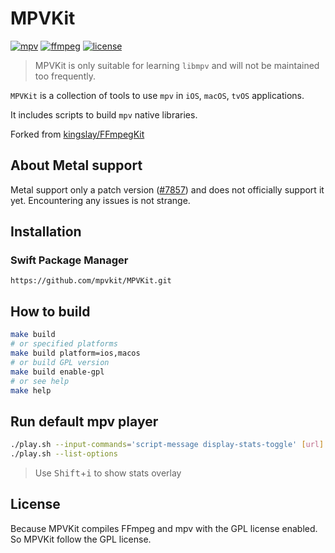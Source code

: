 # MPVKit

[![mpv](https://img.shields.io/badge/mpv-v0.38.0-blue.svg)](https://github.com/mpv-player/mpv)
[![ffmpeg](https://img.shields.io/badge/ffmpeg-n7.0-blue.svg)](https://github.com/FFmpeg/FFmpeg)
[![license](https://img.shields.io/github/license/mpvkit/MPVKit)](https://github.com/mpvkit/MPVKit/main/LICENSE)

> MPVKit is only suitable for learning `libmpv` and will not be maintained too frequently.

`MPVKit` is a collection of tools to use `mpv` in `iOS`, `macOS`, `tvOS` applications.

It includes scripts to build `mpv` native libraries.

Forked from [kingslay/FFmpegKit](https://github.com/kingslay/FFmpegKit)

## About Metal support

Metal support only a patch version ([#7857](https://github.com/mpv-player/mpv/pull/7857)) and does not officially support it yet. Encountering any issues is not strange. 

## Installation

### Swift Package Manager

```
https://github.com/mpvkit/MPVKit.git
```

## How to build

```bash
make build
# or specified platforms 
make build platform=ios,macos
# or build GPL version
make build enable-gpl
# or see help
make help
```

## Run default mpv player

```bash
./play.sh --input-commands='script-message display-stats-toggle' [url]
./play.sh --list-options
```

> Use <kbd>Shift</kbd>+<kbd>i</kbd> to show stats overlay

## License
Because MPVKit compiles FFmpeg and mpv with the GPL license enabled. So MPVKit follow the GPL license.
